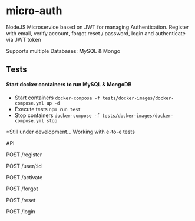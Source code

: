 # micro-auth
NodeJS Microservice based on JWT for managing Authentication.
Register with email, verify account, forgot reset / password, login and authenticate via JWT token

Supports multiple Databases: MySQL & Mongo

## Tests
#### Start docker containers to run MySQL & MongoDB
* Start containers
`docker-compose -f tests/docker-images/docker-compose.yml up -d`
* Execute tests
`npm run test`
* Stop containers
`docker-compose -f tests/docker-images/docker-compose.yml stop`


*Still under development...
Working with e-to-e tests

API

POST /register

POST /user/:id

POST /activate

POST /forgot

POST /reset

POST /login
